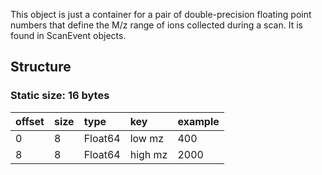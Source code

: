 This object is just a container for a pair of double-precision floating point numbers that define the M/z range of ions collected during a scan. It is found in ScanEvent objects.

## Structure ##
### Static size: 16 bytes ###
| offset | size | type | key | example |
|:-------|:-----|:-----|:----|:--------|
| 0      | 8    | Float64 | low mz | 400     |
| 8      | 8    | Float64 | high mz | 2000    |